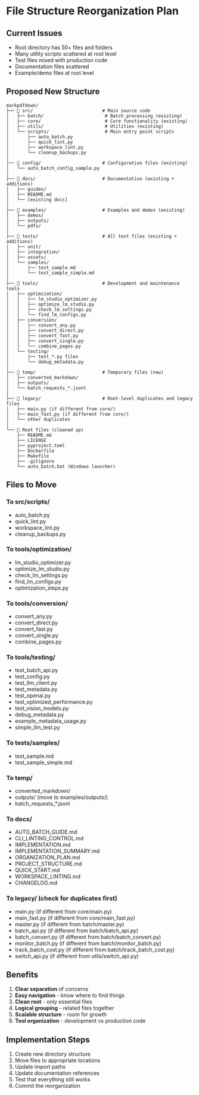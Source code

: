 # File Structure Reorganization Plan

## Current Issues
- Root directory has 50+ files and folders
- Many utility scripts scattered at root level  
- Test files mixed with production code
- Documentation files scattered
- Example/demo files at root level

## Proposed New Structure

```
markpdfdown/
├── 📁 src/                          # Main source code
│   ├── batch/                       # Batch processing (existing)
│   ├── core/                        # Core functionality (existing)
│   ├── utils/                       # Utilities (existing)
│   └── scripts/                     # Main entry point scripts
│       ├── auto_batch.py
│       ├── quick_lint.py
│       ├── workspace_lint.py
│       └── cleanup_backups.py
│
├── 📁 config/                       # Configuration files (existing)
│   └── auto_batch_config_sample.py
│
├── 📁 docs/                         # Documentation (existing + additions)
│   ├── guides/
│   ├── README.md
│   └── [existing docs]
│
├── 📁 examples/                     # Examples and demos (existing)
│   ├── demos/
│   ├── outputs/
│   └── pdfs/
│
├── 📁 tests/                        # All test files (existing + additions)
│   ├── unit/
│   ├── integration/
│   ├── assets/
│   └── samples/
│       ├── test_sample.md
│       └── test_sample_simple.md
│
├── 📁 tools/                        # Development and maintenance tools
│   ├── optimization/
│   │   ├── lm_studio_optimizer.py
│   │   ├── optimize_lm_studio.py
│   │   ├── check_lm_settings.py
│   │   └── find_lm_configs.py
│   ├── conversion/
│   │   ├── convert_any.py
│   │   ├── convert_direct.py
│   │   ├── convert_fast.py
│   │   ├── convert_single.py
│   │   └── combine_pages.py
│   └── testing/
│       ├── test_*.py files
│       └── debug_metadata.py
│
├── 📁 temp/                         # Temporary files (new)
│   ├── converted_markdown/
│   ├── outputs/
│   └── batch_requests_*.jsonl
│
├── 📁 legacy/                       # Root-level duplicates and legacy files
│   ├── main.py (if different from core/)
│   ├── main_fast.py (if different from core/)
│   └── other duplicates
│
└── 📄 Root files (cleaned up)
    ├── README.md
    ├── LICENSE
    ├── pyproject.toml
    ├── Dockerfile
    ├── Makefile
    ├── .gitignore
    └── auto_batch.bat (Windows launcher)
```

## Files to Move

### To src/scripts/
- auto_batch.py
- quick_lint.py  
- workspace_lint.py
- cleanup_backups.py

### To tools/optimization/
- lm_studio_optimizer.py
- optimize_lm_studio.py
- check_lm_settings.py
- find_lm_configs.py
- optimization_steps.py

### To tools/conversion/
- convert_any.py
- convert_direct.py
- convert_fast.py
- convert_single.py
- combine_pages.py

### To tools/testing/
- test_batch_api.py
- test_config.py
- test_llm_client.py
- test_metadata.py
- test_openai.py
- test_optimized_performance.py
- test_vision_models.py
- debug_metadata.py
- example_metadata_usage.py
- simple_llm_test.py

### To tests/samples/
- test_sample.md
- test_sample_simple.md

### To temp/
- converted_markdown/
- outputs/ (move to examples/outputs/)
- batch_requests_*.jsonl

### To docs/
- AUTO_BATCH_GUIDE.md
- CLI_LINTING_CONTROL.md
- IMPLEMENTATION.md
- IMPLEMENTATION_SUMMARY.md
- ORGANIZATION_PLAN.md
- PROJECT_STRUCTURE.md
- QUICK_START.md
- WORKSPACE_LINTING.md
- CHANGELOG.md

### To legacy/ (check for duplicates first)
- main.py (if different from core/main.py)
- main_fast.py (if different from core/main_fast.py)
- master.py (if different from batch/master.py)
- batch_api.py (if different from batch/batch_api.py)
- batch_convert.py (if different from batch/batch_convert.py)
- monitor_batch.py (if different from batch/monitor_batch.py)
- track_batch_cost.py (if different from batch/track_batch_cost.py)
- switch_api.py (if different from utils/switch_api.py)

## Benefits
1. **Clear separation** of concerns
2. **Easy navigation** - know where to find things
3. **Clean root** - only essential files
4. **Logical grouping** - related files together
5. **Scalable structure** - room for growth
6. **Tool organization** - development vs production code

## Implementation Steps
1. Create new directory structure
2. Move files to appropriate locations
3. Update import paths
4. Update documentation references
5. Test that everything still works
6. Commit the reorganization
